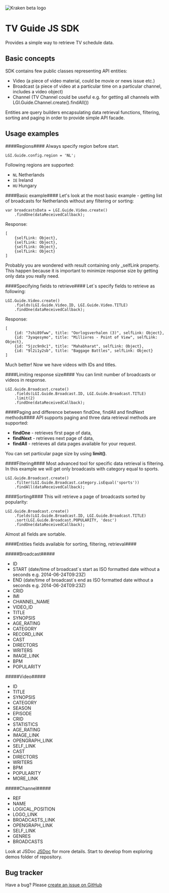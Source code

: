 ![Kraken beta logo](https://github.com/LibertyGlobal/Kraken-SDK/blob/master/doc/img/logo-kraken.png?raw=true)

TV Guide JS SDK
=====================

Provides a simple way to retrieve TV schedule data.


Basic concepts
--------------

SDK contains few public classes representing API entities:

* Video (a piece of video material, could be movie or news issue etc.)
* Broadcast (a piece of video at a particular time on a particular channel,  includes a video object)
* Channel (TV Channel could be useful e.g. for getting all channels with LGI.Guide.Channel.create().findAll())

Entities are query builders encapsulating data retrieval functions, filtering, sorting and paging in order to provide simple API facade.


Usage examples
--------------

####Regions####
Always specify region before start.

	LGI.Guide.config.region = 'NL';

Following regions are supported:

- `NL` Netherlands
- `IE` Ireland
- `HU` Hungary


####Basic example####
Let's look at the most basic example - getting list of broadcasts for Netherlands without any filtering or sorting:
	
    var broadcastsData = LGI.Guide.Video.create()
    	.findOne(dataReceivedCallback);
    	
Response:

    [
    	{selfLink: Object},
		{selfLink: Object},
		{selfLink: Object},
		{selfLink: Object}
	]

Probably you are wondered with result containing only _selfLink property. This happen because it is important to minimize response size by getting only data you really need.

####Specifying fields to retrieve####
Let`s specify fields to retrieve as following:
    
    LGI.Guide.Video.create()
    	.fields(LGI.Guide.Video.ID, LGI.Guide.Video.TITLE)
    	.findOne(dataReceivedCallback);
    	
Response:
	
	[
		{id: "7shi89fww", title: "Oorlogsverhalen (3)", selfLink: Object},
		{id: "3yaqesymo", title: "Millivres - Point of View", selfLink: Object},
		{id: "5jzc9n9c1", title: "Mahabharat", selfLink: Object},
		{id: "9l2i1y2sb", title: "Baggage Battles", selfLink: Object}
	]
    
Much better! Now we have videos with IDs and titles.

####Limiting response size####
You can limit number of broadcasts or videos in response.

    LGI.Guide.Broadcast.create()
    	.fields(LGI.Guide.Broadcast.ID, LGI.Guide.Broadcast.TITLE)
    	.limit(2)
    	.findOne(dataReceivedCallback);

####Paging and difference between findOne, findAll and findNext methods####
API supports paging and three data retrieval methods are supported:

* __findOne__ - retrieves first page of data,
* __findNext__ - retrieves next page of data,
* __findAll__ - retrieves all data pages available for your request.

You can set particular page size by using __limit()__.


####Filtering####
Most advanced tool for specific data retrieval is filtering. In this example we will get only broadcasts with category equal to sports.

    LGI.Guide.Broadcast.create()
    	.filter(LGI.Guide.Broadcast.category.isEqual('sports'))
    	.findAll(dataReceivedCallback);


####Sorting####
This will retrieve a page of broadcasts sorted by popularity:

    LGI.Guide.Broadcast.create()
    	.fields(LGI.Guide.Broadcast.ID, LGI.Guide.Broadcast.TITLE)
        .sort(LGI.Guide.Broadcast.POPULARITY, 'desc')
        .findOne(dataReceivedCallback);

Almost all fields are sortable.

####Entities fields available for sorting, filtering, retrieval####

#####Broadcast#####
- ID
- START (date/time of broadcast`s start as ISO formatted date without a seconds e.g. 2014-06-24T09:23Z)
- END (date/time of broadcast`s end as ISO formatted date without a seconds e.g. 2014-06-24T09:23Z)
- CRID
- IMI
- CHANNEL_NAME
- VIDEO_ID
- TITLE
- SYNOPSIS
- AGE_RATING
- CATEGORY
- RECORD_LINK
- CAST
- DIRECTORS
- WRITERS
- IMAGE_LINK
- BPM
- POPULARITY

#####Video#####
- ID
- TITLE
- SYNOPSIS
- CATEGORY
- SEASON
- EPISODE
- CRID
- STATISTICS
- AGE_RATING
- IMAGE_LINK
- OPENGRAPH_LINK
- SELF_LINK
- CAST
- DIRECTORS
- WRITERS
- BPM
- POPULARITY
- MORE_LINK

#####Channel#####
- REF
- NAME
- LOGICAL_POSITION
- LOGO_LINK
- BROADCASTS_LINK
- OPENGRAPH_LINK
- SELF_LINK
- GENRES
- BROADCASTS


    
Look at JSDoc [JSDoc](http://cdn.rawgit.com/LibertyGlobal/Guide-SDK/master/doc/index.html) for more details.
Start to develop from exploring demos folder of repository.

Bug tracker
-----------

Have a bug? Please [create an issue on GitHub](https://github.com/LibertyGlobal/sdk/issues)